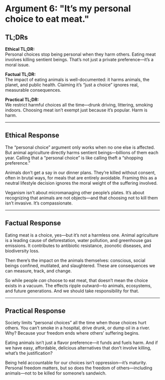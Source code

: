 # Argument 6: "It’s my personal choice to eat meat."

## TL;DRs

**Ethical TL;DR:**  
Personal choices stop being personal when they harm others. Eating meat involves killing sentient beings. That’s not just a private preference—it’s a moral issue.

**Factual TL;DR:**  
The impact of eating animals is well-documented: it harms animals, the planet, and public health. Claiming it’s “just a choice” ignores real, measurable consequences.

**Practical TL;DR:**  
We restrict harmful choices all the time—drunk driving, littering, smoking indoors. Choosing meat isn’t exempt just because it’s popular. Harm is harm.

---

## Ethical Response

The “personal choice” argument only works when no one else is affected. But animal agriculture directly harms sentient beings—billions of them each year. Calling that a “personal choice” is like calling theft a “shopping preference.”

Animals don’t get a say in our dinner plans. They’re killed without consent, often in brutal ways, for meals that are entirely avoidable. Framing this as a neutral lifestyle decision ignores the moral weight of the suffering involved.

Veganism isn’t about micromanaging other people’s plates. It’s about recognizing that animals are not objects—and that choosing not to kill them isn’t invasive. It’s compassionate.

---

## Factual Response

Eating meat is a choice, yes—but it’s not a harmless one. Animal agriculture is a leading cause of deforestation, water pollution, and greenhouse gas emissions. It contributes to antibiotic resistance, zoonotic diseases, and biodiversity loss.

Then there’s the impact on the animals themselves: conscious, social beings confined, mutilated, and slaughtered. These are consequences we can measure, track, and change.

So while people *can* choose to eat meat, that doesn’t mean the choice exists in a vacuum. The effects ripple outward—to animals, ecosystems, and future generations. And we should take responsibility for that.

---

## Practical Response

Society limits “personal choices” all the time when those choices hurt others. You can’t smoke in a hospital, drive drunk, or dump oil in a river. Why? Because your freedom ends where others’ suffering begins.

Eating animals isn’t just a flavor preference—it funds and fuels harm. And if we have easy, affordable, delicious alternatives that don’t involve killing, what’s the justification?

Being held accountable for our choices isn’t oppression—it’s maturity. Personal freedom matters, but so does the freedom of others—including animals—not to be killed for someone’s sandwich.
